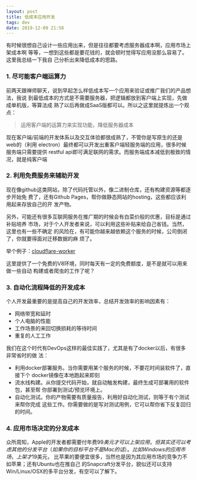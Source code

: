 ```yaml
---
layout: post
title: 低成本应用开发
tags: dev
date: 2019-12-09 21:58
---
```



有时候很想自己设计一些应用出来，但是往往都要考虑服务器成本啊，应用市场上架成本啊
等等，一想到这些都是要花钱的，就会顿时觉得写应用没那么容易了。这里我总结一下我自
己分析出来降低成本的思路。

### 1. 尽可能客户端运算力

前两天跟禅师聊天，说到早起怎么样低成本写一个应用来验证或推广我们的产品想法，我说
到最低成本的方式是不需要服务器，把逻辑都放到客户端上实现，先做成单机版，等算法成
熟了以后再做成SaaS版都可以。所以之这里就提炼出一个观点：

> 运用客户端的运算力来实现功能，降低服务器成本

现在客户端/前端的开发体系以及交互体验都很成熟了，不管你是写原生的还是web的（利用
electron）最终都可以开发出重客户端轻服务端的应用，很多时候服务端只需要提供
restful api即可满足联网的需求。而服务端成本减低到极致的情况，就是纯客户端

### 2. 利用免费服务来辅助开发

现在像github这类网站，除了代码托管以外，像二进制仓库，还有构建资源等都逐步开始免
费了，还有Github Pages，帮你做静态网站的hosting，这些都应该利用起来存放自己的开
发产物。

另外，可能还有很多互联网服务在推广期的时候会有白菜价般的优惠，目标是通过补贴培养
市场，对于个人开发者来说，可以利用这些补贴来给自己省钱。当然，这里也有一些不确定
的风险在，有可能你越来越依赖这个服务的时候，公司倒闭了，你就要得面对迁移数据的麻
烦了。

举个例子：[cloudflare-worker](https://www.cloudflare.com/products/cloudflare-workers/)

这里提供了一个免费的V8环境，同时每天有一定的免费额度，是不是就可以用来做一些自动
构建或者爬虫的工作了呢？


### 3. 自动化流程降低的开发成本

个人开发最重要的是提高自己的开发效率，总结开发效率的影响因素有：

* 网络带宽和延时
* 个人电脑的性能
* 工作场景的来回切换损耗的等待时间
* 重复的人工工作

我们在这个时代有DevOps这样的最佳实践了，尤其是有了docker以后，有很多非常省时的做
法：

* 利用docker部署服务。当你需要用某个服务的时候，不要花时间装软件了，直接下个
docker镜像在本地跑起来即刻
* 流水线构建。从你提交代码开始，就自动触发构建，最终生成可部署用的软件包，甚至帮
你部署到测试/预览环境上。
* 自动化测试。你的产物需要有质量报告，利用好自动化测试，则等于有个测试来帮你完成
这些工作。你需要做的是写对测试用例，它可以帮你省下反复回归的时间。

### 4. 应用市场决定的分发成本

众所周知，Apple的开发者都需要付年费$99美元才可以上架应用，但其实还可以考虑其他的
分发平台（如果你的目标平台不是Mac的话）。比如Windows的应用市场，上架才$19美元，
比苹果的要便宜很多，当然也是因为其应用市场的竞争力不如苹果；还有Ubuntu也在推自己
的Snapcraft分发平台，貌似还可以支持Win/Linux/OSX的多平台分发，有空可以了解下。
